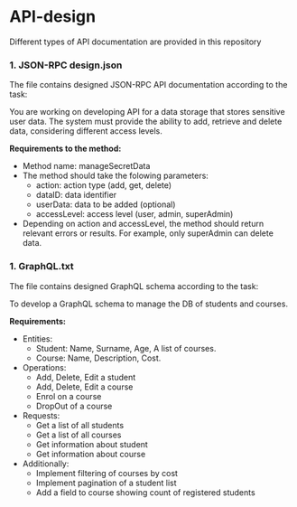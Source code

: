 # API-design
Different types of API documentation are provided in this repository

### 1. JSON-RPC design.json 
The file contains designed JSON-RPC API documentation according to the task:

You are working on developing API for a data storage that stores sensitive user data. The system must provide the ability to add, retrieve and delete data, considering different access levels.

**Requirements to the method:**
 + Method name: manageSecretData
 + The method should take the folowing parameters:
    * action: action type (add, get, delete)
    * dataID: data identifier
    * userData: data to be added (optional)
    * accessLevel: access level (user, admin, superAdmin)
+ Depending on action and accessLevel, the method should return relevant errors or results. For example, only superAdmin can delete data.

### 1. GraphQL.txt
The file contains designed GraphQL schema according to the task:

To develop a GraphQL sсhema to manage the DB of students and courses.

**Requirements:**
+ Entities:
   * Student: Name, Surname, Age, A list of courses.
   * Course: Name, Description, Cost.
+ Operations:
   * Add, Delete, Edit a student
   * Add, Delete, Edit a course
   * Enrol on a course
   * DropOut of a course
+ Requests:
   * Get a list of all students
   * Get a list of all courses
   * Get information about student
   * Get information about course
+ Additionally:
   * Implement filtering of courses by cost
   * Implement pagination of a student list
   * Add a field to course showing count of registered students   


